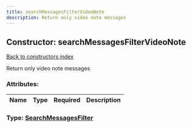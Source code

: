 ```yaml
---
title: searchMessagesFilterVideoNote
description: Return only video note messages
---
```

## Constructor: searchMessagesFilterVideoNote  
[Back to constructors index](index.md)



Return only video note messages

### Attributes:

| Name     |    Type       | Required | Description |
|----------|---------------|----------|-------------|



### Type: [SearchMessagesFilter](../types/SearchMessagesFilter.md)


